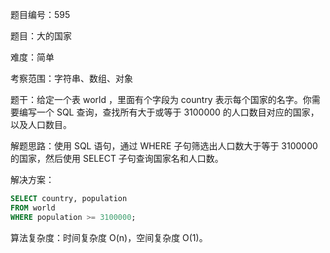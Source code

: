 题目编号：595

题目：大的国家

难度：简单

考察范围：字符串、数组、对象

题干：给定一个表 world ，里面有个字段为 country 表示每个国家的名字。你需要编写一个 SQL 查询，查找所有大于或等于 3100000 的人口数目对应的国家，以及人口数目。

解题思路：使用 SQL 语句，通过 WHERE 子句筛选出人口数大于等于 3100000 的国家，然后使用 SELECT 子句查询国家名和人口数。

解决方案：

```sql
SELECT country, population
FROM world
WHERE population >= 3100000;
```

算法复杂度：时间复杂度 O(n)，空间复杂度 O(1)。